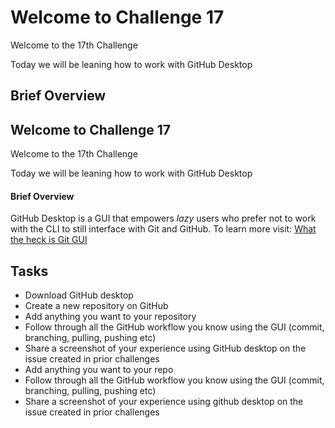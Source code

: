 
# Welcome to Challenge 17

Welcome to the 17th Challenge

Today we will be leaning how to work with GitHub Desktop

## Brief Overview

## Welcome to Challenge 17

Welcome to the 17th Challenge 

Today we will be leaning how to work with GitHub Desktop

#### Brief Overview

GitHub Desktop is a GUI that empowers *lazy* users who prefer not to work with the CLI to still interface with Git and GitHub.
To learn more visit: [What the heck is Git GUI](https://help.github.com/en/desktop/getting-started-with-github-desktop)


## Tasks

- Download GitHub desktop
- Create a new repository on GitHub
- Add anything you want to your repository
- Follow through all the GitHub workflow you know using the GUI (commit, branching, pulling, pushing etc)
- Share a screenshot of your experience using GitHub desktop on the issue created in prior challenges
- Add anything you want to your repo
- Follow through all the GitHub workflow you know using the GUI (commit, branching, pulling, pushing etc)
- Share a screenshot of your experience using github desktop on the issue created in prior challenges
